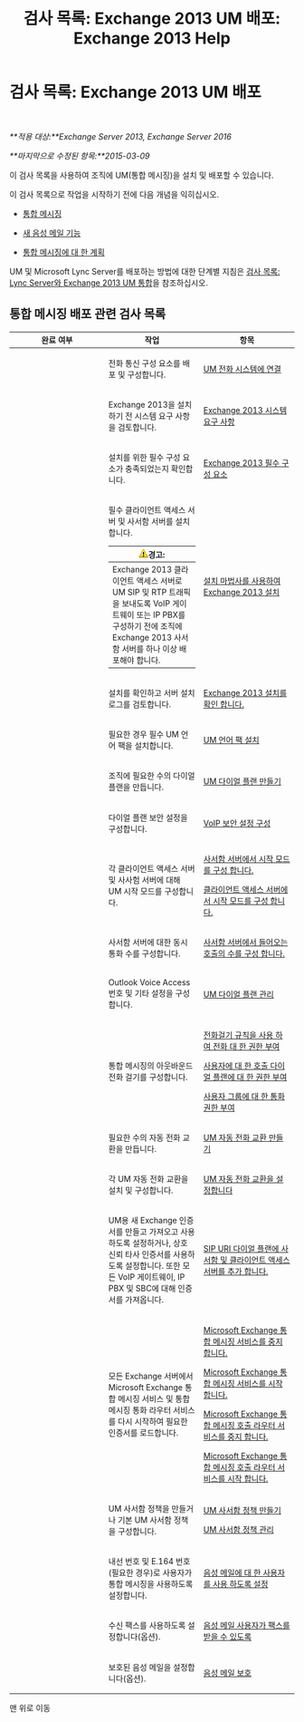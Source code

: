 ﻿---
title: '검사 목록: Exchange 2013 UM 배포: Exchange 2013 Help'
TOCTitle: '검사 목록: Exchange 2013 UM 배포'
ms:assetid: 41b666a2-0d0d-471f-90a3-07c3c562af85
ms:mtpsurl: https://technet.microsoft.com/ko-kr/library/JJ673520(v=EXCHG.150)
ms:contentKeyID: 52058075
ms.date: 05/22/2018
mtps_version: v=EXCHG.150
ms.translationtype: MT
---

# 검사 목록: Exchange 2013 UM 배포

 

_**적용 대상:**Exchange Server 2013, Exchange Server 2016_

_**마지막으로 수정된 항목:**2015-03-09_

이 검사 목록을 사용하여 조직에 UM(통합 메시징)을 설치 및 배포할 수 있습니다.

이 검사 목록으로 작업을 시작하기 전에 다음 개념을 익히십시오.

  - [통합 메시징](unified-messaging-exchange-2013-help.md)

  - [새 음성 메일 기능](new-voice-mail-features-exchange-2013-help.md)

  - [통합 메시징에 대 한 계획](planning-for-unified-messaging-exchange-2013-help.md)

UM 및 Microsoft Lync Server를 배포하는 방법에 대한 단계별 지침은 [검사 목록: Lync Server와 Exchange 2013 UM 통합](checklist-integrate-exchange-2013-um-with-lync-server-exchange-2013-help.md)을 참조하십시오.

## 통합 메시징 배포 관련 검사 목록


<table>
<colgroup>
<col style="width: 33%" />
<col style="width: 33%" />
<col style="width: 33%" />
</colgroup>
<thead>
<tr class="header">
<th>완료 여부</th>
<th>작업</th>
<th>항목</th>
</tr>
</thead>
<tbody>
<tr class="odd">
<td><p></p></td>
<td><p>전화 통신 구성 요소를 배포 및 구성합니다.</p></td>
<td><p><a href="connect-um-to-your-telephone-system-exchange-2013-help.md">UM 전화 시스템에 연결</a></p></td>
</tr>
<tr class="even">
<td><p></p></td>
<td><p>Exchange 2013을 설치하기 전 시스템 요구 사항을 검토합니다.</p></td>
<td><p><a href="exchange-2013-system-requirements-exchange-2013-help.md">Exchange 2013 시스템 요구 사항</a></p></td>
</tr>
<tr class="odd">
<td><p> </p></td>
<td><p>설치를 위한 필수 구성 요소가 충족되었는지 확인합니다.</p></td>
<td><p><a href="exchange-2013-prerequisites-exchange-2013-help.md">Exchange 2013 필수 구성 요소</a></p></td>
</tr>
<tr class="even">
<td><p><strong> </strong></p></td>
<td><p>필수 클라이언트 액세스 서버 및 사서함 서버를 설치합니다.</p>
<table>
<thead>
<tr class="header">
<th><img src="images/Bb125224.warning(EXCHG.150).gif" title="경고" alt="경고" />경고:</th>
</tr>
</thead>
<tbody>
<tr class="odd">
<td>Exchange 2013 클라이언트 액세스 서버로 UM SIP 및 RTP 트래픽을 보내도록 VoIP 게이트웨이 또는 IP PBX를 구성하기 전에 조직에 Exchange 2013 사서함 서버를 하나 이상 배포해야 합니다.</td>
</tr>
</tbody>
</table>

</td>
<td><p><a href="install-exchange-2013-using-the-setup-wizard-exchange-2013-help.md">설치 마법사를 사용하여 Exchange 2013 설치</a></p></td>
</tr>
<tr class="odd">
<td><p></p></td>
<td><p>설치를 확인하고 서버 설치 로그를 검토합니다.</p></td>
<td><p><a href="verify-an-exchange-2013-installation-exchange-2013-help.md">Exchange 2013 설치를 확인 합니다.</a></p></td>
</tr>
<tr class="even">
<td><p> </p></td>
<td><p>필요한 경우 필수 UM 언어 팩을 설치합니다.</p></td>
<td><p><a href="install-a-um-language-pack-exchange-2013-help.md">UM 언어 팩 설치</a></p></td>
</tr>
<tr class="odd">
<td><p><strong> </strong></p></td>
<td><p>조직에 필요한 수의 다이얼 플랜을 만듭니다.</p></td>
<td><p><a href="create-a-um-dial-plan-exchange-2013-help.md">UM 다이얼 플랜 만들기</a></p></td>
</tr>
<tr class="even">
<td><p></p></td>
<td><p>다이얼 플랜 보안 설정을 구성합니다.</p></td>
<td><p><a href="configure-the-voip-security-setting-exchange-2013-help.md">VoIP 보안 설정 구성</a></p></td>
</tr>
<tr class="odd">
<td><p> </p></td>
<td><p>각 클라이언트 액세스 서버 및 사사험 서버에 대해 UM 시작 모드를 구성합니다.</p></td>
<td><p><a href="configure-the-startup-mode-on-a-mailbox-server-exchange-2013-help.md">사서함 서버에서 시작 모드를 구성 합니다.</a></p>
<p><a href="configure-the-startup-mode-on-a-client-access-server-exchange-2013-help.md">클라이언트 액세스 서버에서 시작 모드를 구성 합니다.</a></p></td>
</tr>
<tr class="even">
<td><p></p></td>
<td><p>사서함 서버에 대한 동시 통화 수를 구성합니다.</p></td>
<td><p><a href="configure-the-number-of-incoming-calls-on-a-mailbox-server-exchange-2013-help.md">사서함 서버에서 들어오는 호출의 수를 구성 합니다.</a></p></td>
</tr>
<tr class="odd">
<td><p></p></td>
<td><p>Outlook Voice Access 번호 및 기타 설정을 구성합니다.</p></td>
<td><p><a href="manage-a-um-dial-plan-exchange-2013-help.md">UM 다이얼 플랜 관리</a></p></td>
</tr>
<tr class="even">
<td><p></p></td>
<td><p>통합 메시징의 아웃바운드 전화 걸기를 구성합니다.</p></td>
<td><p><a href="authorize-calls-using-dialing-rules-exchange-2013-help.md">전화걸기 규칙을 사용 하 여 전화 대 한 권한 부여</a></p>
<p><a href="authorize-calls-for-users-in-a-dial-plan-exchange-2013-help.md">사용자에 대 한 호출 다이얼 플랜에 대 한 권한 부여</a></p>
<p><a href="authorize-calls-for-a-group-of-users-exchange-2013-help.md">사용자 그룹에 대 한 통화 권한 부여</a></p></td>
</tr>
<tr class="odd">
<td><p></p></td>
<td><p>필요한 수의 자동 전화 교환을 만듭니다.</p></td>
<td><p><a href="create-a-um-auto-attendant-exchange-2013-help.md">UM 자동 전화 교환 만들기</a></p></td>
</tr>
<tr class="even">
<td><p></p></td>
<td><p>각 UM 자동 전화 교환을 설치 및 구성합니다.</p></td>
<td><p><a href="set-up-a-um-auto-attendant-exchange-2013-help.md">UM 자동 전화 교환을 설정합니다</a></p></td>
</tr>
<tr class="odd">
<td><p><strong> </strong></p></td>
<td><p>UM용 새 Exchange 인증서를 만들고 가져오고 사용하도록 설정하거나, 상호 신뢰 타사 인증서를 사용하도록 설정합니다. 또한 모든 VoIP 게이트웨이, IP PBX 및 SBC에 대해 인증서를 가져옵니다.</p></td>
<td><p><a href="add-mailbox-and-client-access-servers-to-a-sip-uri-dial-plan-exchange-2013-help.md">SIP URI 다이얼 플랜에 사서함 및 클라이언트 액세스 서버를 추가 합니다.</a></p></td>
</tr>
<tr class="even">
<td><p> </p></td>
<td><p>모든 Exchange 서버에서 Microsoft Exchange 통합 메시징 서비스 및 통합 메시징 통화 라우터 서비스를 다시 시작하여 필요한 인증서를 로드합니다.</p></td>
<td><p><a href="stop-the-microsoft-exchange-unified-messaging-service-exchange-2013-help.md">Microsoft Exchange 통합 메시징 서비스를 중지 합니다.</a></p>
<p><a href="start-the-microsoft-exchange-unified-messaging-service-exchange-2013-help.md">Microsoft Exchange 통합 메시징 서비스를 시작 합니다.</a></p>
<p><a href="stop-the-microsoft-exchange-unified-messaging-call-router-service-exchange-2013-help.md">Microsoft Exchange 통합 메시징 호출 라우터 서비스를 중지 합니다.</a></p>
<p><a href="start-the-microsoft-exchange-unified-messaging-call-router-service-exchange-2013-help.md">Microsoft Exchange 통합 메시징 호출 라우터 서비스를 시작 합니다.</a></p></td>
</tr>
<tr class="odd">
<td><p><strong> </strong></p></td>
<td><p>UM 사서함 정책을 만들거나 기본 UM 사서함 정책을 구성합니다.</p></td>
<td><p><a href="create-a-um-mailbox-policy-exchange-2013-help.md">UM 사서함 정책 만들기</a></p>
<p><a href="manage-a-um-mailbox-policy-exchange-2013-help.md">UM 사서함 정책 관리</a></p></td>
</tr>
<tr class="even">
<td><p> </p></td>
<td><p>내선 번호 및 E.164 번호(필요한 경우)로 사용자가 통합 메시징을 사용하도록 설정합니다.</p></td>
<td><p><a href="enable-a-user-for-voice-mail-exchange-2013-help.md">음성 메일에 대 한 사용자를 사용 하도록 설정</a></p></td>
</tr>
<tr class="odd">
<td><p></p></td>
<td><p>수신 팩스를 사용하도록 설정합니다(옵션).</p></td>
<td><p><a href="enable-voice-mail-users-to-receive-faxes-exchange-2013-help.md">음성 메일 사용자가 팩스를 받을 수 있도록</a></p></td>
</tr>
<tr class="even">
<td><p></p></td>
<td><p>보호된 음성 메일을 설정합니다(옵션).</p></td>
<td><p><a href="protect-voice-mail-exchange-2013-help.md">음성 메일 보호</a></p></td>
</tr>
</tbody>
</table>


맨 위로 이동

